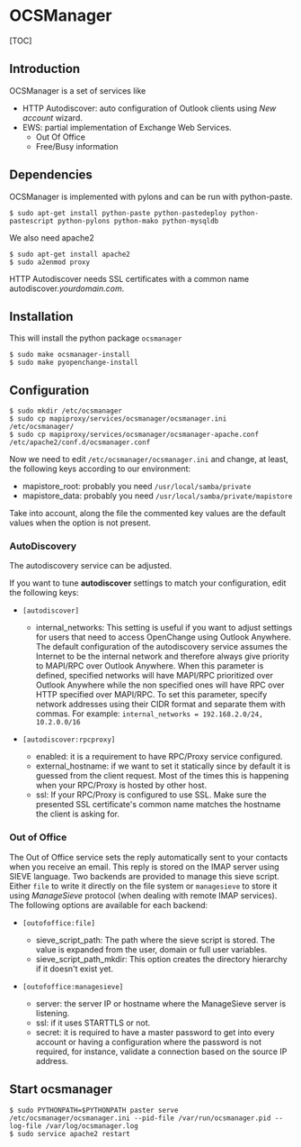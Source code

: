 # OCSManager #

[TOC]

## Introduction ##

OCSManager is a set of services like

* HTTP Autodiscover: auto configuration of Outlook clients using *New
  account* wizard.
* EWS: partial implementation of Exchange Web Services.
    * Out Of Office
    * Free/Busy information

## Dependencies ##

OCSManager is implemented with pylons and can be run with python-paste.

    $ sudo apt-get install python-paste python-pastedeploy python-pastescript python-pylons python-mako python-mysqldb

We also need apache2

    $ sudo apt-get install apache2
    $ sudo a2enmod proxy

<div class="alert"><p>
HTTP Autodiscover needs SSL certificates with a common name autodiscover.<em>yourdomain.com</em>.
</p></div>

## Installation ##

This will install the python package `ocsmanager`

    $ sudo make ocsmanager-install
    $ sudo make pyopenchange-install

## Configuration ##

    $ sudo mkdir /etc/ocsmanager
    $ sudo cp mapiproxy/services/ocsmanager/ocsmanager.ini /etc/ocsmanager/
    $ sudo cp mapiproxy/services/ocsmanager/ocsmanager-apache.conf /etc/apache2/conf.d/ocsmanager.conf

Now we need to edit `/etc/ocsmanager/ocsmanager.ini` and change, at least, the following keys according to our environment:

* mapistore_root: probably you need `/usr/local/samba/private`
* mapistore_data: probably you need
  `/usr/local/samba/private/mapistore`

Take into account, along the file the commented key values are the
default values when the option is not present.

### AutoDiscovery ###

The autodiscovery service can be adjusted.

If you want to tune **autodiscover** settings to match your configuration,
edit the following keys:

* `[autodiscover]`

    * internal_networks: This setting is useful if you want to adjust
      settings for users that need to access OpenChange using Outlook
      Anywhere. The default configuration of the autodiscovery service
      assumes the Internet to be the internal network and therefore
      always give priority to MAPI/RPC over Outlook Anywhere. When
      this parameter is defined, specified networks will have MAPI/RPC
      prioritized over Outlook Anywhere while the non specified ones
      will have RPC over HTTP specified over MAPI/RPC. To set this
      parameter, specify network addresses using their CIDR format and
      separate them with commas. For example: `internal_networks =
      192.168.2.0/24, 10.2.0.0/16`

* `[autodiscover:rpcproxy]`
    * enabled: it is a requirement to have RPC/Proxy service
      configured.
    * external_hostname: if we want to set it statically since by
      default it is guessed from the client request. Most of the
      times this is happening when your RPC/Proxy is hosted by other host.
    * ssl: If your RPC/Proxy is configured to use SSL. Make sure the
      presented SSL certificate's common name matches the hostname the
      client is asking for.


### Out of Office ###

The Out of Office service sets the reply automatically sent to your
contacts when you receive an email. This reply is stored on the IMAP
server using SIEVE language. Two backends are provided to manage this
sieve script. Either `file` to write it directly on the file system or
`managesieve` to store it using *ManageSieve* protocol (when dealing
with remote IMAP services). The following options are available for
each backend:

* `[outofoffice:file]`

    * sieve_script_path: The path where the sieve script is
      stored. The value is expanded from the user, domain or full user
      variables.
    * sieve_script_path_mkdir: This option creates the directory
      hierarchy if it doesn't exist yet.

* `[outofoffice:managesieve]`

    * server: the server IP or hostname where the ManageSieve server
      is listening.
    * ssl: if it uses STARTTLS or not.
    * secret: it is required to have a master password to get into
      every account or having a configuration where the password is
      not required, for instance, validate a connection based on the
      source IP address.

## Start ocsmanager ##

    $ sudo PYTHONPATH=$PYTHONPATH paster serve /etc/ocsmanager/ocsmanager.ini --pid-file /var/run/ocsmanager.pid --log-file /var/log/ocsmanager.log
    $ sudo service apache2 restart
